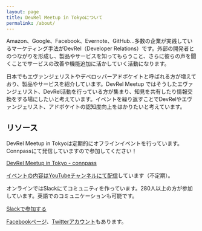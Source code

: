 ```yaml
---
layout: page
title: DevRel Meetup in Tokyoについて
permalink: /about/
---
```


Amazon、Google、Facebook、Evernote、GitHub…多数の企業が実践しているマーケティング手法がDevRel（Developer Relations）です。外部の開発者とのつながりを形成し、製品やサービスを知ってもらうこと、さらに彼らの声を聞くことでサービスの改善や機能追加に活かしていく活動になります。

日本でもエヴァンジェリストやデベロッパーアドボケイトと呼ばれる方が増えており、製品やサービスを紹介しています。DevRel Meetup ではそうしたエヴァンジェリスト、DevRel活動を行っている方が集まり、知見を共有したり情報交換をする場にしたいと考えています。イベントを繰り返すことでDevRelやエヴァンジェリスト、アドボケイトの認知度向上をはかりたいと考えています。

## リソース

DevRel Meetup in Tokyoは定期的にオフラインイベントを行っています。Connpassにて発信していますので参加してください！

[DevRel Meetup in Tokyo - connpass](https://devrel.connpass.com/)

[イベントの内容はYouTubeチャンネルにて配信](https://www.youtube.com/channel/UC0ZgE2vnoQfTe0O3dufsb1w)しています（不定期）。

オンラインではSlackにてコミュニティを作っています。280人以上の方が参加しています。英語でのコミュニケーションも可能です。

[Slackで参加する](https://bit.ly/devreljp-invite)

[Facebookページ](http://facebook.com/devreltokyo/)、[Twitterアカウント](http://twitter.com/devrelTokyo)もあります。

